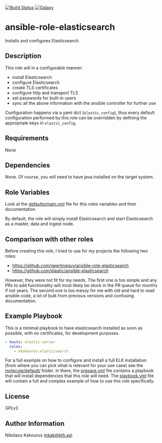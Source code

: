 [![Build Status](https://travis-ci.com/nkakouros-original/ansible-role-elasticsearch.svg?branch=master)](https://travis-ci.com/nkakouros-original/ansible-role-elasticsearch)
[![Galaxy](https://img.shields.io/badge/galaxy-nkakouros.elasticsearch-blue.svg)](https://galaxy.ansible.com/nkakouros/elasticsearch/)

ansible-role-elasticsearch
=========

Installs and configures Elasticsearch.

Description
-----------

This role will in a configurable manner:

- install Elasticsearch
- configure Elasticsearch
- create TLS certificates
- configure http and transport TLS
- set passwords for built-in users
- sync all the above information with the ansible controller for further use

Configuration happens via a yaml dict (`elastic_config`), thus every default
configuration performed by this role can be overridden by defining the
appropriate keys in `elastic_config`.

Requirements
------------

None

Dependencies
------------

None. Of course, you will need to have java installed on the target system.

Role Variables
--------------

Look at the [defaults/main.yml](defaults/main.yml) file for this roles variables and their
documentation.

By default, the role will simply install Elasticsearch and start Elasticsearch
as a master, data and ingest node.

Comparison with other roles
---------------------------

Before creating this role, I tried to use for my projects the following two
roles:

- https://github.com/geerlingguy/ansible-role-elasticsearch
- https://github.com/elastic/ansible-elasticsearch

However, they were not fit for my needs. The first one is too simple and any PRs
to add functionality will most likely be stuck in the PR queue for months if not
years. The second one is too messy for me with old and hard to read ansible
code, a lot of bulk from previous versions and confusing documentation.

Example Playbook
----------------

This is a minimal playbook to have elasticsearch installed as soon as possible,
with no certificates, for development purposes.

```yaml
- hosts: elastic-server
  roles:
    - nkakouros.elasticsearch
```

For a full example on how to configure and install a full ELK installation (from
where you can pick what is relevant for your use case) see the
[molecule/default/](molecule/default/) folder. In there, the
[prepare.yml](molecule/default/prepare.yml) file contains a playbook that will
install dependencies that this role will need. The
[playbook.yml](molecule/default/playbook.yml) file will contain a full and
complex example of how to use this role specifically.

License
-------

GPLv3

Author Information
------------------

Nikolaos Kakouros (nkak@kth.se)
